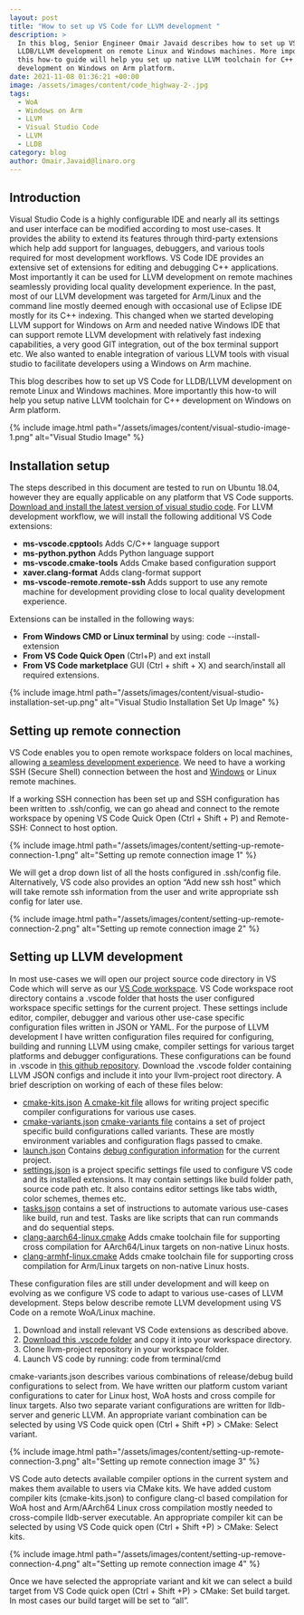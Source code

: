 ```yaml
---
layout: post
title: "How to set up VS Code for LLVM development "
description: >
  In this blog, Senior Engineer Omair Javaid describes how to set up VS Code for
  LLDB/LLVM development on remote Linux and Windows machines. More importantly
  this how-to guide will help you set up native LLVM toolchain for C++
  development on Windows on Arm platform.
date: 2021-11-08 01:36:21 +00:00
image: /assets/images/content/code_highway-2-.jpg
tags:
  - WoA
  - Windows on Arm
  - LLVM
  - Visual Studio Code
  - LLVM
  - LLDB
category: blog
author: Omair.Javaid@linaro.org
---
```

## Introduction

Visual Studio Code is a highly configurable IDE and nearly all its settings and user interface can be modified according to most use-cases. It provides the ability to extend its features through third-party extensions which help add support for languages, debuggers, and various tools required for most development workflows. VS Code IDE provides an extensive set of extensions for editing and debugging C++ applications. Most importantly it can be used for LLVM development on remote machines seamlessly providing local quality development experience.
In the past, most of our LLVM development was targeted for Arm/Linux and the command line mostly deemed enough with occasional use of Eclipse IDE mostly for its C++ indexing. This changed when we started developing LLVM support for Windows on Arm and needed native Windows IDE that can support remote LLVM development with relatively fast indexing capabilities, a very good GIT integration, out of the box terminal support etc. We also wanted to enable integration of various LLVM tools with visual studio to facilitate developers using a Windows on Arm machine.

This blog describes how to set up VS Code for LLDB/LLVM development on remote Linux and Windows machines. More importantly this how-to will help you setup native LLVM toolchain for C++ development on Windows on Arm platform.

{% include image.html path="/assets/images/content/visual-studio-image-1.png" alt="Visual Studio Image" %}

## Installation setup

The steps described in this document are tested to run on Ubuntu 18.04, however they are equally applicable on any platform that VS Code supports. [Download and install the latest version of visual studio code](https://code.visualstudio.com/download). For LLVM development workflow, we will install the following additional VS Code extensions:

* **ms-vscode.cpptool**s Adds C/C++ language support 
* **ms-python.python** Adds Python language support
* **ms-vscode.cmake-tools** Adds Cmake based configuration support
* **xaver.clang-format** Adds clang-format support
* **ms-vscode-remote.remote-ssh** Adds support to use any remote machine for development providing close to local quality development experience.

Extensions can be installed in the following ways:

* **From Windows CMD or Linux terminal** by using: code --install-extension <extension-name>
* **From VS Code Quick Open** (Ctrl+P) and ext install <extension-name>
* **From VS Code marketplace** GUI (Ctrl + shift + X) and search/install all required extensions.

{% include image.html path="/assets/images/content/visual-studio-installation-set-up.png" alt="Visual Studio Installation Set Up Image" %}

## Setting up remote connection

VS Code enables you to open remote workspace folders on local machines, allowing [a seamless development experience](https://code.visualstudio.com/docs/remote/ssh). We need to have a working SSH (Secure Shell) connection between the host and [Windows](https://docs.microsoft.com/en-us/windows-server/administration/openssh/openssh_install_firstuse) or Linux remote machines. 

If a working SSH connection has been set up and SSH configuration has been written to .ssh/config, we can go ahead and connect to the remote workspace by opening VS Code Quick Open (Ctrl + Shift + P) and Remote-SSH: Connect to host option.

{% include image.html path="/assets/images/content/setting-up-remote-connection-1.png" alt="Setting up remote connection image 1" %}

We will get a drop down list of all the hosts configured in .ssh/config file.  Alternatively, VS code also provides an option “Add new ssh host” which will take remote ssh information from the user and write appropriate ssh config for later use.

{% include image.html path="/assets/images/content/setting-up-remote-connection-2.png" alt="Setting up remote connection image 2" %}

## Setting up LLVM development

In most use-cases we will open our project source code directory in VS Code which will serve as our [VS Code workspace](https://code.visualstudio.com/docs/editor/workspaces). VS Code workspace root directory contains a .vscode folder that hosts the user configured workspace specific settings for the current project. These settings include editor, compiler, debugger and various other use-case specific configuration files written in JSON or YAML.
For the purpose of LLVM development I have written configuration files required for configuring, building and running LLVM using cmake, compiler settings for various target platforms and debugger configurations. These configurations can be found in .vscode in [this github repository](https://github.com/omjavaid/llvm-dev/). Download the .vscode folder containing LLVM JSON configs and include it into your llvm-project root directory. A brief description on working of each of these files below:

* [cmake-kits.json](https://github.com/omjavaid/llvm-dev/blob/master/.vscode/cmake-kits.json) [A cmake-kit file](https://vector-of-bool.github.io/docs/vscode-cmake-tools/kits.html) allows for writing project specific compiler configurations for various use cases.
* [cmake-variants.json](https://github.com/omjavaid/llvm-dev/blob/master/.vscode/cmake-variants.json) [cmake-variants file](https://vector-of-bool.github.io/docs/vscode-cmake-tools/variants.html) contains a set of project specific build configurations called variants. These are mostly environment variables and configuration flags passed to cmake.
* [launch.json](https://github.com/omjavaid/llvm-dev/blob/master/.vscode/launch.json) Contains [debug configuration information](https://code.visualstudio.com/docs/editor/debugging) for the current project.
* [settings.json](https://github.com/omjavaid/llvm-dev/blob/master/.vscode/settings.json) is a project specific settings file used to configure VS code and its installed extensions. It may contain settings like build folder path, source code path etc. It also contains editor settings like tabs width, color schemes, themes etc. 
* [tasks.json](https://github.com/omjavaid/llvm-dev/blob/master/.vscode/tasks.json) contains a set of instructions to automate various use-cases like build, run and test. Tasks are like scripts that can run commands and do sequential steps.
* [clang-aarch64-linux.cmake](https://github.com/omjavaid/llvm-dev/blob/master/.vscode/clang-aarch64-linux.cmake) Adds cmake toolchain file for supporting cross compilation for AArch64/Linux targets on non-native Linux hosts.
* [clang-armhf-linux.cmake](https://github.com/omjavaid/llvm-dev/blob/master/.vscode/clang-armhf-linux.cmake) Adds cmake toolchain file for supporting cross compilation for Arm/Linux targets on non-native Linux hosts.

These configuration files are still under development and will keep on evolving as we configure VS code to adapt to various use-cases of LLVM development.
Steps below describe remote LLVM development using VS Code on a remote WoA/Linux machine.

1. Download and install relevant VS Code extensions as described above. 
2. [Download this .vscode folder](https://github.com/omjavaid/llvm-dev/) and copy it into your workspace directory.
3. Clone llvm-project repository in your workspace folder.
4. Launch VS code by running: code <path-to-workspace-directory> from terminal/cmd

cmake-variants.json describes various combinations of release/debug build configurations to select from. We have written our platform custom variant configurations to cater for Linux host, WoA hosts and cross compile for linux targets. Also two separate variant configurations are written for lldb-server and generic LLVM. An appropriate variant combination can be selected by using VS Code quick open (Ctrl + Shift +P) > CMake: Select variant. 

{% include image.html path="/assets/images/content/setting-up-remote-connection-3.png" alt="Setting up remote connection image 3" %}

VS Code auto detects available compiler options in the current system and makes them available to users via CMake kits. We have added custom compiler kits (cmake-kits.json) to configure clang-cl based compilation for WoA host and Arm/AArch64 Linux cross compilation mostly needed to cross-compile lldb-server executable. An appropriate compiler kit can be selected by using VS Code quick open (Ctrl + Shift +P) > CMake: Select kits. 

{% include image.html path="/assets/images/content/setting-up-remove-connection-4.png" alt="Setting up remote connection image 4" %}

Once we have selected the appropriate variant and kit we can select a build target from VS Code quick open (Ctrl + Shift +P) > CMake: Set build target. In most cases our build target will be set to “all”.